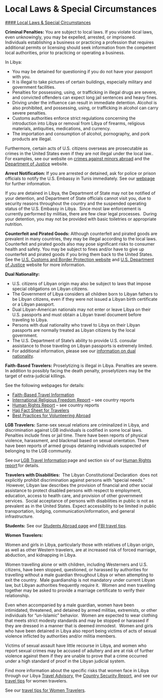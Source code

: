 # Local Laws & Special Circumstances

[#### Local Laws & Special Circumstances](javascript:void(0); "Local Laws & Special Circumstances")

**Criminal Penalties:** You are subject to local laws. If you violate local laws, even unknowingly, you may be expelled, arrested, or imprisoned.  Individuals establishing a business or practicing a profession that requires additional permits or licensing should seek information from the competent local authorities, prior to practicing or operating a business.

In Libya:

* You may be detained for questioning if you do not have your passport with you.
* It is illegal to take pictures of certain buildings, especially military and government facilities.
* Penalties for possessing, using, or trafficking in illegal drugs are severe, and convicted offenders can expect long jail sentences and heavy fines.
* Driving under the influence can result in immediate detention. Alcohol is also prohibited, and possessing, using, or trafficking in alcohol can carry severe penalties.
* Customs authorities enforce strict regulations concerning the introduction into Libya or removal from Libya of firearms, religious materials, antiquities, medications, and currency.
* The importation and consumption of alcohol, pornography, and pork products are illegal.

Furthermore, certain acts of U.S. citizens overseas are prosecutable as crimes in the United States even if they are not illegal under the local law..  For examples, see our website on [crimes against minors abroad](https://travel.state.gov/content/travel/en/international-travel/emergencies/arrest-detention/crimes-against-minors.html) and the [Department of Justice](https://www.justice.gov/archives/jm/criminal-resource-manual-1617-extraterritorial-criminal-jurisdiction-18-usc-112-878-970-1116) website.

**Arrest Notification:** If you are arrested or detained, ask for police or prison officials to notify the U.S. Embassy in Tunis immediately. See our [webpage](https://travel.state.gov/content/travel/en/international-travel/emergencies/arrest-detention.html) for further information.

If you are detained in Libya, the Department of State may not be notified of your detention, and Department of State officials cannot visit you, due to security reasons throughout the country and the suspended operating status of the U.S. Embassy in Libya.  Since most law enforcement is currently performed by militias, there are few clear legal processes.  During your detention, you may not be provided with basic toiletries or appropriate nutrition.

**Counterfeit and Pirated Goods:** Although counterfeit and pirated goods are prevalent in many countries, they may be illegal according to the local laws. Counterfeit and pirated goods also may pose significant risks to consumer health and safety. You may be subject to fines and/or have to give up counterfeit and pirated goods if you bring them back to the United States. See the [U.S. Customs and Border Protection website](https://www.cbp.gov/trade/fakegoodsrealdangers#:~:text=It%20is%20illegal%20to%20purchase%20counterfeit%20goods.%20Bringing,activities%2C%20such%20as%20forced%20labor%20or%20human%20trafficking.) and [U.S. Department of Justice](https://www.justice.gov/criminal/criminal-ccips) website for more information.

**Dual Nationality:**

* U.S. citizens of Libyan origin may also be subject to laws that impose special obligations on Libyan citizens.
* The Government of Libya considers all children born to Libyan fathers to be Libyan citizens, even if they were not issued a Libyan birth certificate or a Libyan passport.
* Dual Libyan-American nationals may not enter or leave Libya on their U.S. passports and must obtain a Libyan travel document before traveling to Libya.
* Persons with dual nationality who travel to Libya on their Libyan passports are normally treated as Libyan citizens by the local government.
* The U.S. Department of State’s ability to provide U.S. consular assistance to those traveling on Libyan passports is extremely limited.
* For additional information, please see our [information on dual nationality](https://travel.state.gov/content/travel/en/legal/travel-legal-considerations/Advice-about-Possible-Loss-of-US-Nationality-Dual-Nationality/Dual-Nationality.html).

**Faith-Based Travelers:** Proselytizing is illegal in Libya. Penalties are severe. In addition to possibly facing the death penalty, proselytizers may be the target of extra-judicial killings.

See the following webpages for details:

* [Faith-Based Travel Information](https://travel.state.gov/content/travel/en/international-travel/before-you-go/travelers-with-special-considerations/faith-based-travel.html)
* [International Religious Freedom Report](https://www.state.gov/international-religious-freedom-reports/) – see country reports
* [Human Rights Report](https://www.state.gov/reports-bureau-of-democracy-human-rights-and-labor/country-reports-on-human-rights-practices/) – see country reports
* [Hajj Fact Sheet for Travelers](https://travel.state.gov/content/travel/en/international-travel/before-you-go/travelers-with-special-considerations/hajj-umrah.html)
* [Best Practices for Volunteering Abroad](https://travel.state.gov/content/travel/en/international-travel/before-you-go/travelers-with-special-considerations/volunteering-abroad.html)

**LGB Travelers:** Same-sex sexual relations are criminalized in Libya, and discrimination against LGB individuals is codified in some local laws. Penalties include fines or jail time. There have been reports of physical violence, harassment, and blackmail based on sexual orientation. There have been reports of armed groups detaining individuals suspected of belonging to the LGB community.  
  
See our [LGB Travel Information](http://travel.state.gov/content/passports/english/go/lgbt.html) page and section six of our [Human Rights report](http://www.state.gov/j/drl/rls/hrrpt/) for details.

**Travelers with Disabilities:**  The Libyan Constitutional Declaration  does not explicitly prohibit discrimination against persons with “special needs.”  However, Libyan law describes the provision of financial and other social assistance to protect disabled persons with respect to employment, education, access to health care, and provision of other government services.  Social acceptance of persons with disabilities in public is not as prevalent as in the United States. Expect accessibility to be limited in public transportation, lodging, communication/information, and general infrastructure.

**Students:** See our [Students Abroad page](https://travel.state.gov/content/travel/en/international-travel/before-you-go/travelers-with-special-considerations/students.html) and [FBI travel tips](https://ucr.fbi.gov/investigate/counterintelligence/student-brochure).

**Women Travelers:**

Women and girls in Libya, particularly those with relatives of Libyan origin, as well as other Western travelers, are at increased risk of forced marriage, abduction, and kidnapping in Libya.

Women travelling alone or with children, including Westerners and U.S. citizens, have been stopped, questioned, or harassed by authorities for travelling without a male guardian throughout Libya or when attempting to exit the country.  Male guardianship is not mandatory under current Libyan law, but Libyan authorities frequently require it.  Women and men travelling together may be asked to provide a marriage certificate to verify their relationship.

Even when accompanied by a male guardian, women have been intimidated, threatened, and detained by armed militias, extremists, or other individuals for “un-Islamic” behavior.  Women are expected to wear clothing that meets strict modesty standards and may be stopped or harassed if they are dressed in a manner that is deemed immodest.  Women and girls who have been detained in Libya also report being victims of acts of sexual violence inflicted by authorities and/or militia members.

Victims of sexual assault have little recourse in Libya, and women who report sexual crimes may be accused of adultery and are at risk of further violence against them if they are unable to prove that a crime occurred under a high standard of proof in the Libyan judicial system.

Find more information about the specific risks that women face in Libya through our Libya [Travel Advisory](https://travel.state.gov/content/travel/en/traveladvisories/traveladvisories/libya-travel-advisory.html), the [Country Security Report](https://gcc02.safelinks.protection.outlook.com/?url=https%3A%2F%2Fwww.osac.gov%2FContent%2FBrowse%2FReport%3FsubContentTypes%3DCountry%2520Security%2520Report&data=05%7C02%7CFlowersSS%40state.gov%7C300fc1b08d784ce5296b08dbfd3ae039%7C66cf50745afe48d1a691a12b2121f44b%7C0%7C0%7C638382201540193568%7CUnknown%7CTWFpbGZsb3d8eyJWIjoiMC4wLjAwMDAiLCJQIjoiV2luMzIiLCJBTiI6Ik1haWwiLCJXVCI6Mn0%3D%7C3000%7C%7C%7C&sdata=Djy03obrSXVaJRu78Mn1HiQandsW9v5NWDYJ7xolddI%3D&reserved=0), and see our [travel tips](https://travel.state.gov/content/travel/en/international-travel/before-you-go/travelers-with-special-considerations/women-travelers.html) for women travelers.

See our [travel tips for Women Travelers](https://travel.state.gov/content/travel/en/international-travel/before-you-go/travelers-with-special-considerations/women-travelers.html).